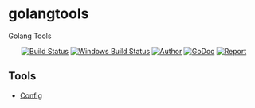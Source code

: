 # golangtools

Golang Tools

<p align="center">
    <a href="https://travis-ci.org/dingdayu/golangtools"><img src="https://travis-ci.org/dingdayu/golangtools.svg?branch=master" alt="Build Status"></img></a>
    <a href="https://ci.appveyor.com/project/dingdayu/golangtools"><img src="https://ci.appveyor.com/api/projects/status/github/dingdayu/golangtools?svg=true&branch=master&passingText=Windows%20-%20OK&failingText=Windows%20-%20failed&pendingText=Windows%20-%20pending" alt="Windows Build Status"></a>
    <a href="https://blog.dingxiaoyu.com"><img src="https://img.shields.io/badge/author-@dingdayu-blue.svg?style=flat" alt="Author"></a>
    <a href="https://godoc.org/github.com/dingdayu/golangtools"><img src="https://godoc.org/github.com/dingdayu/golangtools?status.svg" alt="GoDoc"></a>
    <a href="https://goreportcard.com/report/github.com/dingdayu/golangtools"><img src="https://goreportcard.com/badge/github.com/dingdayu/golangtools" alt="Report"></a>
</p>


## Tools

- [Config](/config)